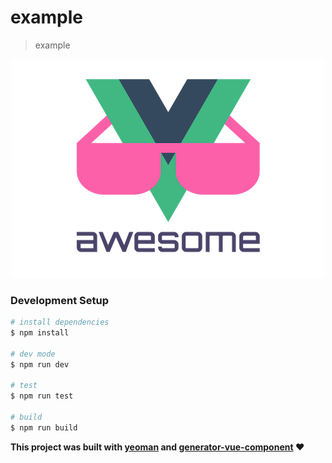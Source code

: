 # example

> example

<p align="center">
  <img src="img/vue.png" alt="vue" title="vue"/>
</p>

### Development Setup

```bash
# install dependencies
$ npm install

# dev mode
$ npm run dev

# test
$ npm run test

# build
$ npm run build
```


**This project was built with [yeoman](http://yeoman.io/) and [generator-vue-component](https://github.com/ianaya89/generator-vue-component) :heart:**
